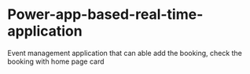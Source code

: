 # Power-app-based-real-time-application
Event management application that can able add the booking, check the booking with home page card
